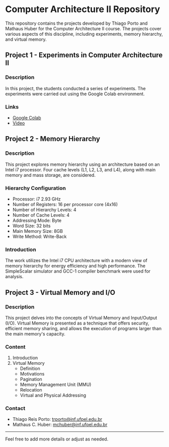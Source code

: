 # Computer Architecture II Repository

This repository contains the projects developed by Thiago Porto and Mathaus Huber for the Computer Architecture II course. The projects cover various aspects of this discipline, including experiments, memory hierarchy, and virtual memory.

## Project 1 - Experiments in Computer Architecture II

### Description
In this project, the students conducted a series of experiments. The experiments were carried out using the Google Colab environment.

### Links
- [Google Colab](https://colab.research.google.com/drive/1sg9Rx9cN_FR_hEll_ks2ocTfNo9ghUE8?usp=sharing)
- [Video](https://www.youtube.com/watch?v=A97dsk2vVTo)


## Project 2 - Memory Hierarchy

### Description
This project explores memory hierarchy using an architecture based on an Intel i7 processor. Four cache levels (L1, L2, L3, and L4), along with main memory and mass storage, are considered.

### Hierarchy Configuration
- Processor: i7 2.93 GHz
- Number of Registers: 16 per processor core (4x16)
- Number of Hierarchy Levels: 4
- Number of Cache Levels: 4
- Addressing Mode: Byte
- Word Size: 32 bits
- Main Memory Size: 8GB
- Write Method: Write-Back

### Introduction
The work utilizes the Intel i7 CPU architecture with a modern view of memory hierarchy for energy efficiency and high performance. The SimpleScalar simulator and GCC-1 compiler benchmark were used for analysis.

## Project 3 - Virtual Memory and I/O

### Description
This project delves into the concepts of Virtual Memory and Input/Output (I/O). Virtual Memory is presented as a technique that offers security, efficient memory sharing, and allows the execution of programs larger than the main memory's capacity.

### Content
1. Introduction
2. Virtual Memory
   - Definition
   - Motivations
   - Pagination
   - Memory Management Unit (MMU)
   - Relocation
   - Virtual and Physical Addressing

### Contact
- Thiago Reis Porto: trporto@inf.ufpel.edu.br
- Mathaus C. Huber: mchuber@inf.ufpel.edu.br

---

Feel free to add more details or adjust as needed.
